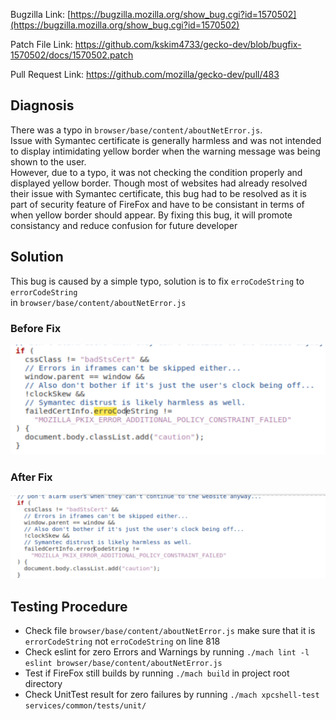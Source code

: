 Bugzilla Link: [https://bugzilla.mozilla.org/show_bug.cgi?id=1570502](https://bugzilla.mozilla.org/show_bug.cgi?id=1570502)		

Patch File Link: https://github.com/kskim4733/gecko-dev/blob/bugfix-1570502/docs/1570502.patch		

Pull Request Link: https://github.com/mozilla/gecko-dev/pull/483

## Diagnosis		
There was a typo in `browser/base/content/aboutNetError.js`.		
Issue with Symantec certificate is generally harmless and was not intended to display intimidating yellow border when the warning message was being shown to the user. 		
However, due to a typo, it was not checking the condition properly and displayed yellow border.	
Though most of websites had already resolved their issue with Symantec certificate, this bug had to be resolved as it is part of security feature of FireFox and have to be consistant in terms of when yellow border should  appear. By fixing this bug, it will promote consistancy and reduce confusion for future developer

## Solution 
This bug is caused by a simple typo, solution is to fix `erroCodeString` to `errorCodeString`		
in `browser/base/content/aboutNetError.js`

### Before Fix
![before](https://github.com/kskim4733/gecko-dev/blob/bugfix-1570502/docs/before.png)

### After Fix
![before](https://github.com/kskim4733/gecko-dev/blob/bugfix-1570502/docs/after.png)

## Testing Procedure 		
- Check file `browser/base/content/aboutNetError.js` make sure that it is `errorCodeString` not `erroCodeString` on line 818		
- Check eslint for zero Errors and Warnings by running `./mach lint -l eslint browser/base/content/aboutNetError.js`		
- Test if FireFox still builds by running `./mach build` in project root directory		
- Check UnitTest result for zero failures by running `./mach xpcshell-test services/common/tests/unit/`		
